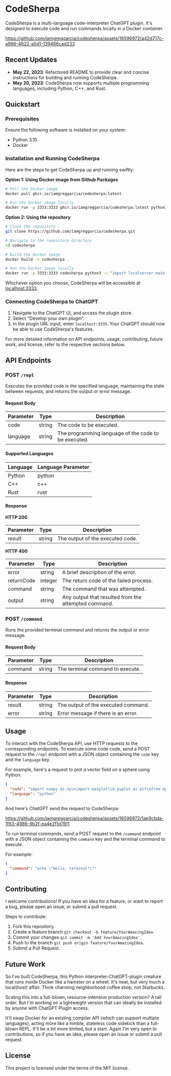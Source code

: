 # CodeSherpa

CodeSherpa is a multi-language code-interpreter ChatGPT plugin. It's designed to execute code and run commands locally in a Docker container.

<https://github.com/iamgreggarcia/codesherpa/assets/16596972/a42d717c-a996-4622-a5d1-139466cad233>

## Recent Updates

- **May 22, 2023**: Refactored README to provide clear and concise instructions for building and running CodeSherpa.
- **May 20, 2023**: CodeSherpa now supports multiple programming languages, including Python, C++, and Rust.

## Quickstart

### Prerequisites

Ensure the following software is installed on your system:

- Python 3.10
- Docker

### Installation and Running CodeSherpa

Here are the steps to get CodeSherpa up and running swiftly:

**Option 1: Using Docker image from Github Packages**

```bash
# Pull the Docker image
docker pull ghcr.io/iamgreggarcia/codesherpa:latest

# Run the Docker image locally
docker run -p 3333:3333 ghcr.io/iamgreggarcia/codesherpa:latest python3 -c "import localserver.main; localserver.main.start()"
```

**Option 2: Using the repository**

```bash
# Clone the repository
git clone https://github.com/iamgreggarcia/codesherpa.git

# Navigate to the repository directory
cd codesherpa

# Build the Docker image
docker build -t codesherpa .

# Run the Docker image locally
docker run -p 3333:3333 codesherpa python3 -c "import localserver.main; localserver.main.start()"
```

Whichever option you choose, CodeSherpa will be accessible at [localhost:3333](http://localhost:3333).

### Connecting CodeSherpa to ChatGPT

1. Navigate to the ChatGPT UI, and access the plugin store.
2. Select "Develop your own plugin".
3. In the plugin URL input, enter `localhost:3333`. Your ChatGPT should now be able to use CodeSherpa's features.

For more detailed information on API endpoints, usage, contributing, future work, and license, refer to the respective sections below.

## API Endpoints

### POST `/repl`

Executes the provided code is the specified language, maintaining the state between requests, and returns the output or error message.

#### Request Body

| Parameter | Type   | Description                                                      |
|-----------|--------|------------------------------------------------------------------|
| code      | string | The code to be executed.            |
| language  | string | The programming language of the code to be executed.             |

#### Supported Languages

| Language | Language Parameter |
|----------|--------------------|
| Python   | python             |
| C++      | c++                |
| Rust     | rust               |

#### Response

**HTTP 200**

| Parameter | Type   | Description                           |
|-----------|--------|---------------------------------------|
| result    | string | The output of the executed code.      |

**HTTP 400**

| Parameter  | Type    | Description                           |
|------------|---------|---------------------------------------|
| error      | string  | A brief description of the error.     |
| returnCode | integer | The return code of the failed process.|
| command    | string  | The command that was attempted.       |
| output     | string  | Any output that resulted from the attempted command. |

### POST `/command`

Runs the provided terminal command and returns the output or error message.

#### Request Body

| Parameter | Type   | Description                      |
|-----------|--------|----------------------------------|
| command   | string | The terminal command to execute. |

#### Response

| Parameter | Type   | Description                           |
|-----------|--------|---------------------------------------|
| result    | string | The output of the executed command.   |
| error     | string | Error message if there is an error.   |

## Usage

To interact with the CodeSherpa API, use HTTP requests to the corresponding endpoints. To execute some code code, send a POST request to the `/repl` endpoint with a JSON object containing the `code` key and the `language` key.

For example, here's a request to plot a vector field on a sphere using Python:

```json
{
  "code": "import numpy as np\nimport matplotlib.pyplot as plt\nfrom mpl_toolkits.mplot3d import Axes3D\n\n# Define the number of vectors along each dimension\nn_vectors = 20\n\n# Define the sphere\nphi = np.linspace(0, np.pi, n_vectors)\ntheta = np.linspace(0, 2 * np.pi, n_vectors)\nphi, theta = np.meshgrid(phi, theta)\nx = np.sin(phi) * np.cos(theta)\ny = np.sin(phi) * np.sin(theta)\nz = np.cos(phi)\n\n# Define the vector field\nvx = np.sin(phi) * np.cos(theta)\nvy = np.sin(phi) * np.sin(theta)\nvz = np.cos(phi)\n\n# Create the figure\nfig = plt.figure(figsize=(8, 8))\nax = fig.add_subplot(111, projection='3d')\n\n# Plot the sphere surface\nax.plot_surface(x, y, z, color='b', alpha=0.3)\n\n# Plot the vector field\nax.quiver(x, y, z, vx, vy, vz, length=0.1, normalize=True)\n\n# Set the aspect ratio\nax.set_box_aspect([1, 1, 1])\n\nplt.savefig('static/images/vector_field.png')",
  "language": "python"
}
```

And here's ChatGPT send the request to CodeSherpa:

<https://github.com/iamgreggarcia/codesherpa/assets/16596972/1ae9cbda-1f83-4986-9b2f-ea4e2f1d76f1>

To run terminal commands, send a POST request to the `/command` endpoint with a JSON object containing the `command` key and the terminal command to execute.

For example:

```json
{
  "command": "echo \"Hello, terminal!\""
}
```

## Contributing

I welcome contributions! If you have an idea for a feature, or want to report a bug, please open an issue, or submit a pull request.

Steps to contribute:

1. Fork this repository.
2. Create a feature branch `git checkout -b feature/YourAmazingIdea`.
3. Commit your changes `git commit -m 'Add YourAmazingIdea'`.
4. Push to the branch `git push origin feature/YourAmazingIdea`.
5. Submit a Pull Request.

## Future Work

So I've built CodeSherpa, this Python interpreter-ChatGPT-plugin creature that runs inside Docker like a hamster on a wheel. It's neat, but very much a local(host) affair. Think charming neighborhood coffee shop, not Starbucks.

Scaling this into a full-blown, resource-intensive production version? A tall order. But I'm working on a lightweight version that can ideally be installed by anyone with ChatGPT Plugin access.

It'll swap Docker for an existing compiler API (which can support multiple languages), acting more like a nimble, stateless code sidekick than a full-blown REPL. It'll be a bit more limited, but a start. Again I'm very open to contributions, so if you have an idea, please open an issue or submit a pull request.

## License

This project is licensed under the terms of the MIT license.
